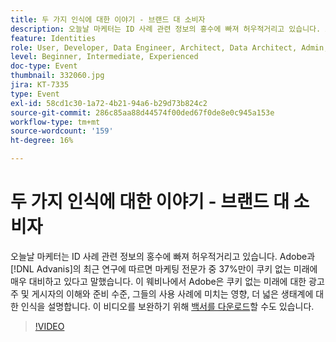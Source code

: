 ```yaml
---
title: 두 가지 인식에 대한 이야기 - 브랜드 대 소비자
description: 오늘날 마케터는 ID 사례 관련 정보의 홍수에 빠져 허우적거리고 있습니다. Adobe과 Advanis의 최근 연구에 따르면 마케팅 전문가 중 37%만이 쿠키 없는 미래에 대해 매우 준비하고 있다고 말했습니다. 이 웨비나에서 Adobe은 쿠키 없는 미래에 대한 광고주 및 게시자의 이해와 준비 수준, 그들의 사용 사례에 미치는 영향, 더 넓은 생태계에 대한 인식을 설명합니다.
feature: Identities
role: User, Developer, Data Engineer, Architect, Data Architect, Admin, Leader
level: Beginner, Intermediate, Experienced
doc-type: Event
thumbnail: 332060.jpg
jira: KT-7335
type: Event
exl-id: 58cd1c30-1a72-4b21-94a6-b29d73b824c2
source-git-commit: 286c85aa88d44574f00ded67f0de8e0c945a153e
workflow-type: tm+mt
source-wordcount: '159'
ht-degree: 16%

---
```


# 두 가지 인식에 대한 이야기 - 브랜드 대 소비자

오늘날 마케터는 ID 사례 관련 정보의 홍수에 빠져 허우적거리고 있습니다. Adobe과 [!DNL Advanis]의 최근 연구에 따르면 마케팅 전문가 중 37%만이 쿠키 없는 미래에 매우 대비하고 있다고 말했습니다. 이 웨비나에서 Adobe은 쿠키 없는 미래에 대한 광고주 및 게시자의 이해와 준비 수준, 그들의 사용 사례에 미치는 영향, 더 넓은 생태계에 대한 인식을 설명합니다. 이 비디오를 보완하기 위해 [백서를 다운로드](assets/whitepaper-a-tale-of-two-perceptions.pdf)할 수도 있습니다.

>[!VIDEO](https://video.tv.adobe.com/v/332060/?learn=on&enablevpops)

